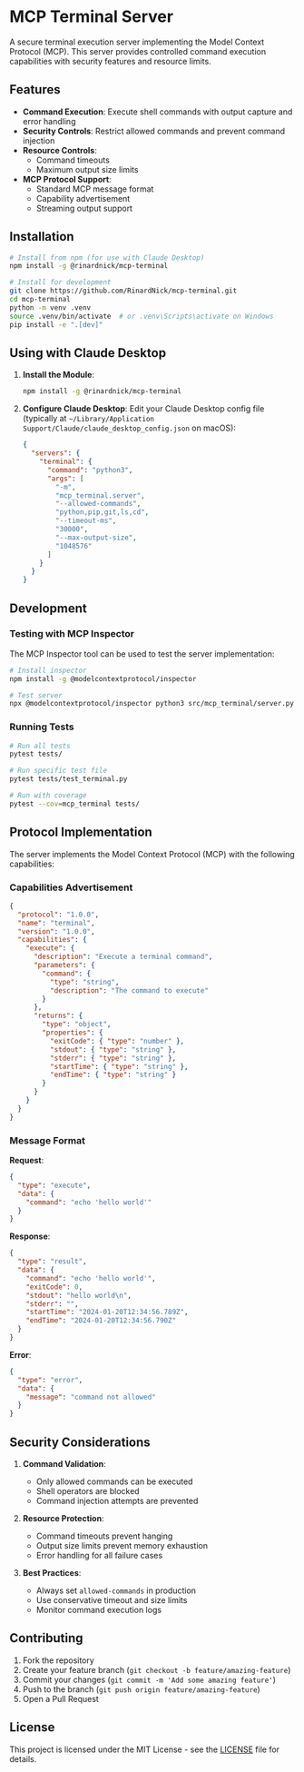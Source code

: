 # MCP Terminal Server

A secure terminal execution server implementing the Model Context Protocol (MCP). This server provides controlled command execution capabilities with security features and resource limits.

## Features

- **Command Execution**: Execute shell commands with output capture and error handling
- **Security Controls**: Restrict allowed commands and prevent command injection
- **Resource Controls**:
  - Command timeouts
  - Maximum output size limits
- **MCP Protocol Support**:
  - Standard MCP message format
  - Capability advertisement
  - Streaming output support

## Installation

```bash
# Install from npm (for use with Claude Desktop)
npm install -g @rinardnick/mcp-terminal

# Install for development
git clone https://github.com/RinardNick/mcp-terminal.git
cd mcp-terminal
python -m venv .venv
source .venv/bin/activate  # or .venv\Scripts\activate on Windows
pip install -e ".[dev]"
```

## Using with Claude Desktop

1. **Install the Module**:

   ```bash
   npm install -g @rinardnick/mcp-terminal
   ```

2. **Configure Claude Desktop**:
   Edit your Claude Desktop config file (typically at `~/Library/Application Support/Claude/claude_desktop_config.json` on macOS):

   ```json
   {
     "servers": {
       "terminal": {
         "command": "python3",
         "args": [
           "-m",
           "mcp_terminal.server",
           "--allowed-commands",
           "python,pip,git,ls,cd",
           "--timeout-ms",
           "30000",
           "--max-output-size",
           "1048576"
         ]
       }
     }
   }
   ```

## Development

### Testing with MCP Inspector

The MCP Inspector tool can be used to test the server implementation:

```bash
# Install inspector
npm install -g @modelcontextprotocol/inspector

# Test server
npx @modelcontextprotocol/inspector python3 src/mcp_terminal/server.py --allowed-commands "python,pip,git,ls,cd"
```

### Running Tests

```bash
# Run all tests
pytest tests/

# Run specific test file
pytest tests/test_terminal.py

# Run with coverage
pytest --cov=mcp_terminal tests/
```

## Protocol Implementation

The server implements the Model Context Protocol (MCP) with the following capabilities:

### Capabilities Advertisement

```json
{
  "protocol": "1.0.0",
  "name": "terminal",
  "version": "1.0.0",
  "capabilities": {
    "execute": {
      "description": "Execute a terminal command",
      "parameters": {
        "command": {
          "type": "string",
          "description": "The command to execute"
        }
      },
      "returns": {
        "type": "object",
        "properties": {
          "exitCode": { "type": "number" },
          "stdout": { "type": "string" },
          "stderr": { "type": "string" },
          "startTime": { "type": "string" },
          "endTime": { "type": "string" }
        }
      }
    }
  }
}
```

### Message Format

**Request**:

```json
{
  "type": "execute",
  "data": {
    "command": "echo 'hello world'"
  }
}
```

**Response**:

```json
{
  "type": "result",
  "data": {
    "command": "echo 'hello world'",
    "exitCode": 0,
    "stdout": "hello world\n",
    "stderr": "",
    "startTime": "2024-01-20T12:34:56.789Z",
    "endTime": "2024-01-20T12:34:56.790Z"
  }
}
```

**Error**:

```json
{
  "type": "error",
  "data": {
    "message": "command not allowed"
  }
}
```

## Security Considerations

1. **Command Validation**:

   - Only allowed commands can be executed
   - Shell operators are blocked
   - Command injection attempts are prevented

2. **Resource Protection**:

   - Command timeouts prevent hanging
   - Output size limits prevent memory exhaustion
   - Error handling for all failure cases

3. **Best Practices**:
   - Always set `allowed-commands` in production
   - Use conservative timeout and size limits
   - Monitor command execution logs

## Contributing

1. Fork the repository
2. Create your feature branch (`git checkout -b feature/amazing-feature`)
3. Commit your changes (`git commit -m 'Add some amazing feature'`)
4. Push to the branch (`git push origin feature/amazing-feature`)
5. Open a Pull Request

## License

This project is licensed under the MIT License - see the [LICENSE](LICENSE) file for details.
